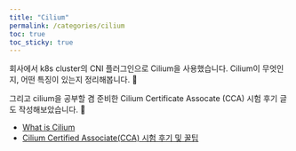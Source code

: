 ```yaml
---
title: "Cilium"
permalink: /categories/cilium
toc: true
toc_sticky: true
---
```


회사에서 k8s cluster의 CNI 플러그인으로 Cilium을 사용했습니다. Cilium이 무엇인지, 어떤 특징이 있는지 정리해봅니다. 🚀

그리고 cilium을 공부할 겸 준비한 Cilium Certificate Assocate (CCA) 시험 후기 글도 작성해보았습니다. 🎉
- [What is Cilium](/2025/10/27/what-is-cilium/)
- [Cilium Certified Associate(CCA) 시험 후기 및 꿀팁](/2025/10/27/cilium-certificate-review/)
